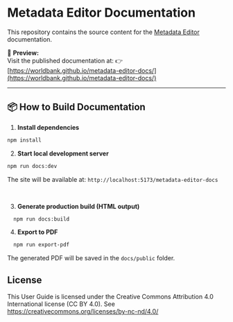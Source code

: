 # Metadata Editor Documentation

This repository contains the source content for the [Metadata Editor](https://github.com/worldbank/metadata-editor) documentation.

📘 **Preview:**  
Visit the published documentation at:  👉 [https://worldbank.github.io/metadata-editor-docs/](https://worldbank.github.io/metadata-editor-docs/)

---

## 📦 How to Build Documentation

1. **Install dependencies**

```bash
npm install
```

2. **Start local development server**

  ```bash
  npm run docs:dev
  ```

  The site will be available at: `http://localhost:5173/metadata-editor-docs`

  <br>
  
    

3. **Generate production build (HTML output)**

  ```bash
    npm run docs:build
  ```
  

4. **Export to PDF**

  ```bash
    npm run export-pdf
  ```

  The generated PDF will be saved in the `docs/public` folder.

  

## License
This User Guide is licensed under the Creative Commons Attribution 4.0 International license (CC BY 4.0). See [https://creativecommons.org/licenses/by-nc-nd/4.0/ ](https://creativecommons.org/licenses/by/4.0/)

